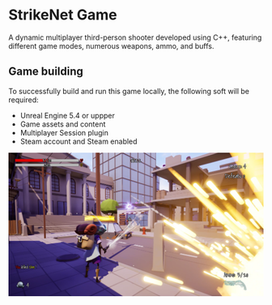 # StrikeNet Game

A dynamic multiplayer third-person shooter developed using C++, featuring different game modes, numerous weapons, ammo, and buffs.

## Game building

To successfully build and run this game locally, the following soft will be required:

- Unreal Engine 5.4 or uppper
- Game assets and content
- Multiplayer Session plugin
- Steam account and Steam enabled

![alt text](Shot2.png)